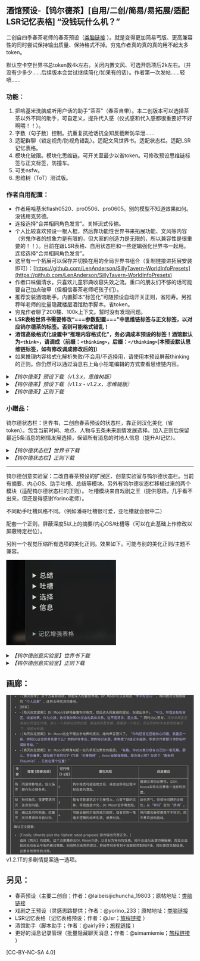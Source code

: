 ## 酒馆预设-【钨尔德茶】[自用/二创/简易/易拓展/适配LSR记忆表格] “没钱玩什么机？”

二创自四季春茶老师的春茶预设（[类脑链接](https://discord.com/channels/1134557553011998840/1374750516177010719) ）。就是变得更加简易丐版、更高兼容性的同时尝试保持输出质量、保持格式不掉。穷鬼作者真的真的真的用不起太多token。

默认空卡空世界书总token数4k左右。关闭内置文风、可选开启项后2k左右。（并没有少多少……后续版本会尝试继续简化/如果有的话）。作者第一次发帖……轻喷……

### 功能：
1. 把哈基米洗脑成听用户话的助手“茶茶”（春茶自带）。本二创版本可以选择茶茶以外不同的助手，可自定义，提升代入感（仪式感和代入感都很重要好不好啊喂！！）。
2. 字数（句子数）控制。抗重复抗抢话抗全知反截断防早泄……
3. 适配群聊（锁定视角/防视角错乱）。适配文风世界书。适配状态栏。适配LSR记忆表格。
4. 模块化破限。模块化思维链。可开关至最少以省token。可修改预设思维链标签与正文标签，防撞车。
5. 可关nsfw。
6. 思维树（ToT）测试版。

### 作者自用配置：

- 作者用哈基米flash0520、pro0506、pro0605。别的模型不知道效果如何。没钱用克劳德。
- 连接选择“合并相同角色发言”。关掉流式传输。
- 个人比较喜欢预设一根人棍，然后靠功能性世界书来拓展功能、文风等内容（穷鬼作者的想象力是有限的，但大家的创造力是无限的，所以兼容性是很重要的！！）。目前在跟LSR表格、自用状态栏和一些逻辑强化世界书一起用。连接选择“合并相同角色发言”。
- 这里有一个拓展可以保存并切换在用的全局世界书组合（复制链接进拓展安装即可）：[https://github.com/LenAnderson/SillyTavern-WorldInfoPresets](https://github.com/LenAnderson/SillyTavern-WorldInfoPresets)
- 作者口味偏清水，只喜欢儿童邪典收容失效之流。重口的朋友们不够的话可能要自己加点破甲（但相信春茶老师吧孩子们）。
- 推荐安装酒馆助手。内置脚本“标签化”可随预设自动开关正则，省阳寿。另推荐咩老师的批量隐藏楼层酒馆助手脚本。省token。
- 穷鬼作者聊了200楼、100k上下文。暂时没有发现问题。
- **LSR表格世界书需要修改“===参数配置===”中思维链标签与正文标签，以对应钨尔德茶的标签。否则可能格式错乱！**
- **酒馆高级格式化设置中“推理内容格式化”，务必调成本预设的标签！酒馆默认为`<think>`，请调成（前缀：`<thinking>`，后缀：`</thinking>`[本预设默认思维链标签，如有修改调成修改后的]）**
- 如果推理内容格式化解析失败/不会用/不选择用，请使用本预设屏蔽thinking的正则。你仍然可以通过消息右上角小铅笔编辑的方式查看思维链内容。

<details>
<summary><i>【钨尔德茶】预设下载（v1.3.x，思维树版）</i></summary>

v1.3.4T:
- 添加了多层思维树的选项。嗯。此处层数指执行评估的次数。单层思维树就是只生成一次分叉、只进行一次评估。
- 但感觉并没有聪明多少，甚至整个思维树版本比起思维链版好像也没有聪明多少，token倒是爆炸。不知是我提示词有误还是怎么着。测试思维树用的数独问题`please solve this 4x4 sudoku puzzle [[*,1,*,*],[*,*,2,*],[*,*,*,4],[1,*,*,*]] where * represents a cell to be filled in.`两者都能解出来。或许是因为我用的哈基米pro模型？我只知道flash模型也能用，不会掉格式。
- 也是人机自己改的自己。我只是负责精修。
+ [【钨尔德茶】预设v1.3.4T.json](presets/【钨尔德茶】预设v1.3.4T.json)

v1.3.3T:
- 测试版。修复了吞思维链的问题。
+ [【钨尔德茶】预设v1.3.3T.json](presets/【钨尔德茶】预设v1.3.3T.json)

v1.3.2T:
- 玩具版。思维链大改成了思维树。
- 暂未模块化。自定义思维树的话需自己修改。
- 是人机自己改的自己。所以叫自迭代版。
+ [【钨尔德茶】预设v1.3.2T-self-recur.json](presets/【钨尔德茶】预设v1.3.2T-self-recur.json)

</details>
<details>
<summary><i>【钨尔德茶】预设下载（v1.1.x - v1.2.x，思维链版）</i></summary>

v1.2.3
- 正式版。修复了吞思维链的问题。
+ [【钨尔德茶】预设v1.2.3.json](presets/【钨尔德茶】预设v1.2.3.json)

v1.2.1T:
- 所有配置项变为全局变量。允许世界书等访问或修改预设中的变量。配置世界书不是必需的。
- 提升破限效果（有吧？）
- 把配置区整合到了一块，方便复制粘贴。
- 删除了潘葛和纳哈，移动进了配置世界书里。（可以复制粘贴回来）
- 删掉了一大堆杂七杂八占视觉空间的强化选项。复制粘贴进了自定义区的注释里。
- 添加了一个回忆前文伏笔的功能。可选开关。感觉开后记忆强了些许。
- 添加了一个拟定多份剧情提案并选择的功能。
- 人机回复时间好像变长了，我不清楚是我网络原因还是预设原因，所以这个是测试版。
- 尾部卡思维链拆分过后，偶尔就会遇到开流式时人机忘记输出thinking的事。不知道为什么。待测试。（理论上开了合并同角色对话都是一样的）
+ [【钨尔德茶】预设v1.2.1T.json](presets/【钨尔德茶】预设v1.2.1T.json)
+ [【钨尔德茶配置】世界书v1.1.json](worldbooks/【钨尔德茶配置】世界书v1.1.json)

v1.2.0T:
- 只能使用配套世界书配置的测试版。
- 正式版会同时支持预设内配置和世界书配置。
+ [【钨尔德茶】预设v1.2.0T.json](presets/【钨尔德茶】预设v1.2.0T.json)
+ [【钨尔德茶配置】v1.json](worldbooks/【钨尔德茶配置】v1.json)

v1.1.4:
- 添加视角配置。
- 添加了一些自定义区。更方便缝合。
- 添加了加入斜体内心戏文本的选项。（你怎么这么喜欢戏剧之王？）
+ [【钨尔德茶】预设v1.1.4.json](presets/【钨尔德茶】预设v1.1.4.json)

v1.1.3:
- 测试版。修复了人机忘记首先输出`<thinking>`的问题。
- 修复思维链中XML标签未被包裹而导致错误格式化（不显示）的问题。
+ [【钨尔德茶】预设v1.1.3.json](presets/【钨尔德茶】预设v1.1.3.json)

v1.1.2:
- 修复了Post-Instruction中语言未同步配置语言的问题。
- 修复了一些其它地方中未同步配置选项的问题。（具体哪我忘了）
+ [【钨尔德茶】【春茶】预设v1.1.2.json](presets/【钨尔德茶】【春茶】预设v1.1.2.json)

v1.1.1:

- 添加了自定义助手的注释，更方便自定义
- 添加了长款破限（摘自春茶最新版，感谢春茶老师）
- 添加了互动模式/语言设置
- 更细致拆分了功能区的项目（语言、视角控制等）
- 预设信息中添加了思维链设置相关信息
+ [【钨尔德茶】【春茶】预设v1.1.1.json](presets/【钨尔德茶】【春茶】预设v1.1.1.json)

v1.1.0:
- 最初的版本。
+ [【钨尔德茶】【春茶】预设v1.1.0.json](presets/【钨尔德茶】【春茶】预设v1.1.0.json)
</details>

<details>
<summary><i>【钨尔德茶】正则下载</i></summary>

+ [【钨尔德茶】不显示content（减小间距）.json](regexes/【钨尔德茶】不显示content（减小间距）.json)

+ [【钨尔德茶】不发送字数控制标记.json](regexes/【钨尔德茶】不发送字数控制标记.json)

+ [【钨尔德茶】屏蔽thinking思维链（酒馆解析失效开）.json](regexes/【钨尔德茶】屏蔽thinking思维链（酒馆解析失效开）.json)
</details>


### 小赠品：

钨尔德状态栏：世界书，二创自春茶预设的状态栏，靠正则汉化美化（省token）。包含当前时间、地点、人物与五条未来剧情发展选择。加入正则后保留最近5条消息的剧情发展选择，保留所有消息的时地人信息（提升AI记忆）。

<details>
<summary><i>【钨尔德状态栏】世界书下载</i></summary>

v1.0.0:

- 最初的版本。
+ [【钨尔德状态栏】钨尔德自用状态栏v1.0.0.json](worldbooks/【钨尔德状态栏】钨尔德自用状态栏v1.0.0.json)
</details>

<details>
<summary><i>【钨尔德状态栏】正则下载</i></summary>

+ [【钨尔德状态栏】提示词隐藏choices[5].json](regexes/【钨尔德状态栏】提示词隐藏choices[5].json)

+ [【钨尔德状态栏】汉化information.json](regexes/【钨尔德状态栏】汉化information.json)

+ [【钨尔德状态栏】汉化choices.json](regexes/【钨尔德状态栏】汉化choices.json)
</details>

---
钨尔德创意实验室：二改自春茶预设的扩展区、创意实验室与钨尔德状态栏。当前有摘要、内心OS、助手吐槽、总结等模块。另外有钨尔德状态栏移植过来的两个模块（适配钨尔德状态栏的正则）。
吐槽模块来自戏剧之王（提供思路，几乎看不出来，但还是得感谢Yorino老师）。

不同助手吐槽风格不同。（例如潘哥吐槽很可爱，亚吐槽就会很中二）

配套一个正则，屏蔽深度5以上的摘要/内心OS/吐槽等（可以在此基础上作修改以屏蔽特定栏位）。

另附一个视觉压缩所有选项的美化正则。效果如下。可能与别的美化正则/主题不兼容。

![](gallery/ud_octopus_cat_dog_robin.png "下面记忆增强表格的CSS不被正则影响，是我在修改。")

<details>
<summary><i>【钨尔德创意实验室】世界书下载</i></summary>

v1.1.0:
- 添加了总结模块。与摘要不同的是总结会总结至一整个段落。并仅聚焦于本轮回复。
- 复制了钨尔德状态栏的信息、选择模块至此，适用状态栏的对应正则。（所以现在实验室变成了状态栏的纯纯上位替代了是吗？）
+ [【钨尔德趣味】钨尔德创意实验室v1.1.0.json](worldbooks/【钨尔德趣味】钨尔德创意实验室v1.1.0.json)

v1.0.0:

- 最初的版本。
+ [【钨尔德趣味】钨尔德创意实验室v1.0.0.json](worldbooks/【钨尔德趣味】钨尔德创意实验室v1.0.0.json)
</details>

<details>
<summary><i>【钨尔德创意实验室】正则下载</i></summary>

+ [【钨尔德趣味】不发送(摘要_内心os_吐槽)[5].json](regexes/【钨尔德趣味】不发送(摘要_内心os_吐槽)[5].json)
+ [【钨尔德趣味】不发送(摘要_总结_内心os_吐槽)[5].json](regexes/【钨尔德趣味】不发送(摘要_总结_内心os_吐槽)[5].json)
+ [【钨尔德趣味】视觉压缩所有选项（可能与其它美化正则不兼容）.json](regexes/【钨尔德趣味】视觉压缩所有选项（可能与其它美化正则不兼容）.json)
</details>

## 画廊：
![](gallery/pw_bros_of_deed.png)
v1.2.1T的多剧情提案选一选项。

## 另见：

- 春茶预设（主要二创自；作者：@laibeisijichuncha_19803；原帖地址：[类脑链接](https://discord.com/channels/1134557553011998840/1374750516177010719%EF%BC%89)
- 戏剧之王预设（灵感思路提供；作者：@yorino_233；原帖地址：[类脑链接](https://discord.com/channels/1134557553011998840/1355588349196243145%EF%BC%89)
- LSR记忆表格（记忆表格预设；作者：@.lsr；[旅程链接](https://discord.com/channels/1291925535324110879/1361647748738322432) ）
- 酒馆助手（脚本助手；作者：@airly99；[旅程链接](https://discord.com/channels/1291925535324110879/1363482767421341868) ）
- 更好的消息记录管理（批量隐藏聊天消息；作者：@simamiemie；[旅程链接](https://discord.com/channels/1291925535324110879/1370465356828901506) ）

[CC-BY-NC-SA 4.0]